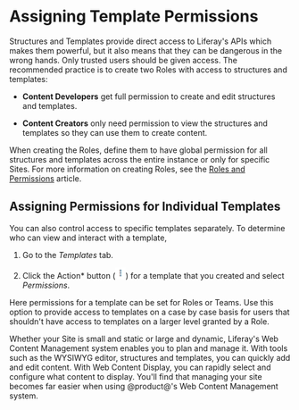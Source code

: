# Assigning Template Permissions [](id=assigning-template-permissions)

Structures and Templates provide direct access to Liferay's APIs which makes
them powerful, but it also means that they can be dangerous in the wrong hands.
Only trusted users should be given access. The recommended practice is to
create two Roles with access to structures and templates:

-  **Content Developers** get full permission to create and edit structures 
   and templates.
 
-  **Content Creators** only need permission to view the structures and 
   templates so they can use them to create content.

When creating the Roles, define them to have global permission for all
structures and templates across the entire instance or only for specific
Sites. For more information on creating Roles, see the 
[Roles and Permissions](/discover/portal/-/knowledge_base/7-1/roles-and-permissions) 
article.

## Assigning Permissions for Individual Templates

You can also control access to specific templates separately. To determine who 
can view and interact with a template,

1.  Go to the *Templates* tab.

2.  Click the Action* button (![Actions](../../../../../images/icon-actions.png))
    for a template that you created and select *Permissions*.

Here permissions for a template can be set for Roles or Teams. Use this option 
to provide access to templates on a case by case basis for users that shouldn't
have access to templates on a larger level granted by a Role.

Whether your Site is small and static or large and dynamic, Liferay's Web
Content Management system enables you to plan and manage it. With tools such as
the WYSIWYG editor, structures and templates, you can quickly add and edit
content. With Web Content Display, you can rapidly select and configure what
content to display. You'll find that managing your site becomes far easier when
using @product@'s Web Content Management system.
